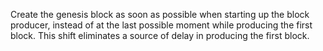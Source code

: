 Create the genesis block as soon as possible when starting up the block
producer, instead of at the last possible moment while producing the first
block. This shift eliminates a source of delay in producing the first block.
